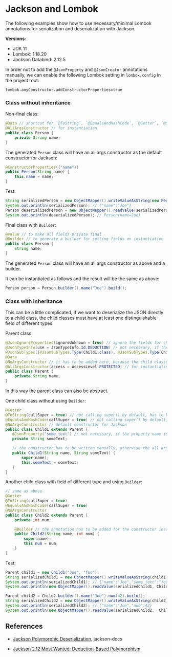 # Jackson and Lombok

The following examples show how to use necessary/minimal Lombok annotations for serialization and deserialization with Jackson.

**Versions**:

* JDK 11
* Lombok: 1.18.20
* Jackson Databind: 2.12.5

In order not to add the `@JsonProperty` and `@JsonCreator` annotations manually, we can enable the following Lombok setting in `lombok.config` in the project root:

```
lombok.anyConstructor.addConstructorProperties=true
```

### Class without inheritance

Non-final class:

```java
@Data // shortcut for `@ToString`, `@EqualsAndHashCode`, `@Getter`, `@Setter` and `@RequiredArgsConstructor`; `@Getter` should be sufficient for basic use of Jackson
@AllArgsConstructor // for instantiation
public class Person {
    private String name;
}
```

The generated `Person` class will have an all args constructor as the default constructor for Jackson:

```java
@ConstructorProperties({"name"})
public Person(String name) {
    this.name = name;
}
```

Test:

```java
String serializedPerson = new ObjectMapper().writeValueAsString(new Person("Joe"));
System.out.println(serializedPerson); // {"name":"Joe"}
Person deserializedPerson = new ObjectMapper().readValue(serializedPerson, Person.class);
System.out.println(deserializedPerson); // Person(name=Joe)
```

Final class with `Builder`:

```java
@Value // to make all fields private final
@Builder // to generate a builder for setting fields on instantiation
public class Person {
    String name;
}
```

The generated `Person` class will have an all args constructor as above and a builder.

It can be instantiated as follows and the result will be the same as above:

```java
Person person = Person.builder().name("Joe").build();
```

### Class with inheritance

This can be a little complicated, if we want to deserialize the JSON directly to a child class, the child classes must have at least one distinguishable field of different types.

Parent class:

```java
@JsonIgnoreProperties(ignoreUnknown = true) // ignore the fields for child classes
@JsonTypeInfo(use = JsonTypeInfo.Id.DEDUCTION) // not necessary, if the child classes have distinct fields; introduced in Jackson 2.12
@JsonSubTypes({@JsonSubTypes.Type(Child1.class), @JsonSubTypes.Type(Child2.class)}) // all the child classes, will however cause circular dependency
@Data
@NoArgsConstructor // it has to be added here, because the child classes with custom constructors need to have a default constructor
@AllArgsConstructor(access = AccessLevel.PROTECTED) // for instantiation
public class Parent {
    private String name;
}
```

In this way the parent class can also be abstract.

One child class without using `Builder`:

```java
@Getter
@ToString(callSuper = true) // not calling super() by default, has to be added explicitly if needed
@EqualsAndHashCode(callSuper = true) // not calling super() by default, has to be added explicitly if needed
@NoArgsConstructor // default constructor for Jackson
public class Child1 extends Parent {
   @JsonProperty("some_text") // not necessary, if the property name is the same as the field name, or the object mapper is configured with proper property naming strategy
   private String someText;

   // the constructor has to be written manually, otherwise the all args constructor of the parent won't called by using @AllArgsConstructor in child
   public Child1(String name, String someText) {
       super(name);
       this.someText = someText;
   }
}
```

Another child class with field of different type and using `Builder`:

```java
// same as above
@Getter
@ToString(callSuper = true)
@EqualsAndHashCode(callSuper = true)
@NoArgsConstructor
public class Child2 extends Parent {
    private int num;

    @Builder // the annotation has to be added for the constructor instead of the class, reason as above
    public Child2(String name, int num) {
        super(name);
        this.num = num;
    }
}
```

Test:

```java
Parent child1 = new Child1("Joe", "foo");
String serializedChild1 = new ObjectMapper().writeValueAsString(child1);
System.out.println(serializedChild1); // {"name":"Joe","some_text":"foo"}
System.out.println(new ObjectMapper().readValue(serializedChild1, Child1.class)); // Child1(super=Parent(name=Joe), someText=foo)

Parent child2 = Child2.builder().name("Joe").num(42).build();
String serializedChild2 = new ObjectMapper().writeValueAsString(child2);
System.out.println(serializedChild2); // {"name":"Joe","num":42}
System.out.println(new ObjectMapper().readValue(serializedChild2,  Child2.class)); // Child2(super=Parent(name=Joe), num=42)
```

## References
* [Jackson Polymorphic Deserialization](https://github.com/FasterXML/jackson-docs/wiki/JacksonPolymorphicDeserialization), jackson-docs

* [Jackson 2.12 Most Wanted: Deduction-Based Polymorphism](https://cowtowncoder.medium.com/jackson-2-12-most-wanted-1-5-deduction-based-polymorphism-c7fb51db7818)
